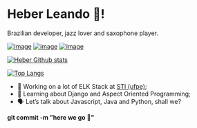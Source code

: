 # Heber Leando 🎷!
Brazilian developer, jazz lover and saxophone player. <br>


[![image](https://img.shields.io/badge/LinkedIn-0077B5)](https://www.linkedin.com/in/heberleandroluz/)
[![image](https://img.shields.io/badge/Gmail-D14836)](mailto:heberleandroluz@gmail.com)
[![image](https://img.shields.io/badge/Instagram-E4405F)](https://www.instagram.com/heberleandroluz/)

[
![Heber Github stats](https://github-readme-stats.vercel.app/api?username=HeberLeandro&layout=compact&count_private=true&theme=dracula)](https://github.com/anuraghazra/github-readme-stats)

[![Top Langs](https://github-readme-stats.vercel.app/api/top-langs/?username=HeberLeandro&&langs_count=8&layout=compact&theme=dracula)](https://github.com/HeberLeandro/)


- 💪 Working on a lot of ELK Stack at [STI (ufpe)](https://www.ufpe.br/sti);
- 🧠 Learning about Django and Aspect Oriented Programming;
- 🗣 Let’s talk about Javascript, Java and Python, shall we? 



**git commit -m "here we go 🚀"**


<!--
**HeberLeandro/HeberLeandro** is a ✨ _special_ ✨ repository because its `README.md` (this file) appears on your GitHub profile.

Here are some ideas to get you started:

- 🔭 I’m currently working on ...
- 🌱 I’m currently learning ...
- 👯 I’m looking to collaborate on ...
- 🤔 I’m looking for help with ...
- 💬 Ask me about ...
- 📫 How to reach me: ...
- 😄 Pronouns: ...
- ⚡ Fun fact: ...
-->

